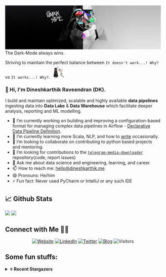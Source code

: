 ![](https://github.com/Dineshkarthik/Dineshkarthik/blob/master/assets/cover.jpg)
The Dark-Mode always wins.

Striving to maintain the perfect balance between `It doesn't work...! Why?` vs `It works...! Why?`. <img src="https://github.com/Dineshkarthik/Dineshkarthik/blob/master/assets/starwars_fight.gif" width="50">


### 👋 Hi, I'm Dineshkarthik Raveendran (DK).

I build and maintain optimized, scalable and highly available **data pipelines** ingesting data into **Data Lake** & **Data Warehouse** which facilitate deeper analysis, reporting and ML modelling.


- 🔭 I’m currently working on building and improving a configuration-based format for managing complex data pipelines in Airflow - [Declarative Data Pipeline Definition](https://www.thoughtworks.com/de/radar/techniques?blipid=202005084).
- 🌱 I’m currently learning more Scala, NLP, and how to [write](https://medium.com/@dineshkarthik.r) occasionally.
- 👯 I’m looking to collaborate on contributing to python based projects and mentoring.
- 🤔 I’m looking for contributions to the [`telegram-media-downloader`](https://github.com/Dineshkarthik/telegram_media_downloader) repository(code, report issues) 
- 💬 Ask me about data science and engineering, learning, and career.
- 📫 How to reach me: [hello@dineshkarthik.me](mailto:hello@dineshkarthik.me)
- 😄 Pronouns: He/him
- ⚡ Fun fact: Never used PyCharm or IntelliJ or any such IDE

## 📈 Github Stats
<img height="180em" src="https://github-readme-stats.vercel.app/api?username=Dineshkarthik&show_icons=true&hide_border=true&&count_private=true&include_all_commits=true" />
<img height="180em" src="https://github-readme-streak-stats.herokuapp.com/?user=Dineshkarthik&hide_border=true" />
  
## Connect with Me 🤝🏻

<p align="center">
<a href="https://dineshkarthik.me"><img alt="Website" src="https://img.shields.io/badge/Website-dineshkarthik.me-blue?style=flat&logo=google-chrome"></a>
<a href="https://www.linkedin.com/in/dineshkarthik-r/"><img alt="LinkedIn" src="https://img.shields.io/badge/LinkedIN-Dineshkarthik%20Raveendran-blue?style=flat&logo=linkedin"></a>
<a href="https://twitter.com/Dineshkarthik_R"><img alt="Twitter" src="https://img.shields.io/badge/Twitter-Dineshkarthik%20R-blue?style=flat&logo=twitter"></a>
<a href="https://medium.com/@dineshkarthik.r"><img alt="Blog" src="https://img.shields.io/badge/Medium-Dineshkarthik%20Raveendran-blue?style=flat&logo=medium"></a>
<img alt="Visitors" src="https://visitor-badge.laobi.icu/badge?page_id=Dineshkarthik">
</p>


## Some fun stuffs:

<details>
  <summary><b>⭐ Recent Stargazers</b></summary>
  <table cellspacing="0" cellpadding="0" style="border: none;">
    <tbody cellspacing="0" cellpadding="0" style="border: none;">
      <tr style="border: none;">
        <td style="border: none">
          <a href="https://github.com/f-reeeeee">
            <img
              style="border-radius: 50%;"
              align="left"
              src="https://avatars.githubusercontent.com/u/61606917?v=4"
              width="96"
              height="65"
            />
          </a>
        </td>
        <td style="border: none">
          <div>
            <a href="https://github.com/f-reeeeee">f-reeeeee</a> 
            starred <a href="https://github.com/Dineshkarthik/telegram_media_downloader">telegram_media_downloader</a>
          </div>
          <div>
            User Bio: Nothing to 👀 here , no bio...!!
          </div>
        </td>
      </tr>
      <tr style="border: none;">
        <td style="border: none">
          <a href="https://github.com/alphaventures">
            <img
              style="border-radius: 50%;"
              align="left"
              src="https://avatars.githubusercontent.com/u/99786595?v=4"
              width="96"
              height="65"
            />
          </a>
        </td>
        <td style="border: none">
          <div>
            <a href="https://github.com/alphaventures">Anky Ron</a> 
            starred <a href="https://github.com/Dineshkarthik/pinterest-telegram-bot">pinterest-telegram-bot</a>
          </div>
          <div>
            User Bio: Nothing to 👀 here , no bio...!!
          </div>
        </td>
      </tr>
      <tr style="border: none;">
        <td style="border: none">
          <a href="https://github.com/GustavoBorges13">
            <img
              style="border-radius: 50%;"
              align="left"
              src="https://avatars.githubusercontent.com/u/63672758?u=2de1c4bca6b78269ccc2ddc7076a9f7fdc25df4b&v=4"
              width="96"
              height="65"
            />
          </a>
        </td>
        <td style="border: none">
          <div>
            <a href="https://github.com/GustavoBorges13">Gustavo Borges</a> 
            starred <a href="https://github.com/Dineshkarthik/telegram_media_downloader">telegram_media_downloader</a>
          </div>
          <div>
            User Bio: Computer Science student.
Pseudonym: AslordX.
          </div>
        </td>
      </tr>
      <tr style="border: none;">
        <td style="border: none">
          <a href="https://github.com/christxh">
            <img
              style="border-radius: 50%;"
              align="left"
              src="https://avatars.githubusercontent.com/u/61440318?v=4"
              width="96"
              height="65"
            />
          </a>
        </td>
        <td style="border: none">
          <div>
            <a href="https://github.com/christxh">christxh</a> 
            starred <a href="https://github.com/Dineshkarthik/telegram_media_downloader">telegram_media_downloader</a>
          </div>
          <div>
            User Bio: Nothing to 👀 here , no bio...!!
          </div>
        </td>
      </tr>
      <tr style="border: none;">
        <td style="border: none">
          <a href="https://github.com/Greaselord">
            <img
              style="border-radius: 50%;"
              align="left"
              src="https://avatars.githubusercontent.com/u/30176654?u=362ee71a38f830c344d46db6127dee8b7d520e54&v=4"
              width="96"
              height="65"
            />
          </a>
        </td>
        <td style="border: none">
          <div>
            <a href="https://github.com/Greaselord">Greaselord</a> 
            starred <a href="https://github.com/Dineshkarthik/telegram_media_downloader">telegram_media_downloader</a>
          </div>
          <div>
            User Bio: Nothing to 👀 here , no bio...!!
          </div>
        </td>
      </tr>
      <tr style="border: none;">
        <td style="border: none">
          <a href="https://github.com/trojansun">
            <img
              style="border-radius: 50%;"
              align="left"
              src="https://avatars.githubusercontent.com/u/8565420?u=2b245815fd87a637fb73e88e2fa2e9cc5ba7aeeb&v=4"
              width="96"
              height="65"
            />
          </a>
        </td>
        <td style="border: none">
          <div>
            <a href="https://github.com/trojansun">TrojanSun</a> 
            starred <a href="https://github.com/Dineshkarthik/telegram_media_downloader">telegram_media_downloader</a>
          </div>
          <div>
            User Bio: 但行好事莫问前程  Equality, Sharing, Freedom
          </div>
        </td>
      </tr>
      <tr style="border: none;">
        <td style="border: none">
          <a href="https://github.com/rufkeya">
            <img
              style="border-radius: 50%;"
              align="left"
              src="https://avatars.githubusercontent.com/u/27730248?v=4"
              width="96"
              height="65"
            />
          </a>
        </td>
        <td style="border: none">
          <div>
            <a href="https://github.com/rufkeya">rufkeya</a> 
            starred <a href="https://github.com/Dineshkarthik/telegram_media_downloader">telegram_media_downloader</a>
          </div>
          <div>
            User Bio: Nothing to 👀 here , no bio...!!
          </div>
        </td>
      </tr>
      <tr style="border: none;">
        <td style="border: none">
          <a href="https://github.com/noahzark">
            <img
              style="border-radius: 50%;"
              align="left"
              src="https://avatars.githubusercontent.com/u/4402804?u=449ae1cc78eb10bbcd643fcef0976cf0b43b27f4&v=4"
              width="96"
              height="65"
            />
          </a>
        </td>
        <td style="border: none">
          <div>
            <a href="https://github.com/noahzark">Feliciano Long</a> 
            starred <a href="https://github.com/Dineshkarthik/telegram_media_downloader">telegram_media_downloader</a>
          </div>
          <div>
            User Bio: Backend engineer at Tencent. Former partner at Qiwu.ai, Front-end Engineer at Happy Elements, M.S. CS USC, B.Eng. CS DLUFL
          </div>
        </td>
      </tr>
      <tr style="border: none;">
        <td style="border: none">
          <a href="https://github.com/tornado909">
            <img
              style="border-radius: 50%;"
              align="left"
              src="https://avatars.githubusercontent.com/u/65523887?u=b53d95f87fd830d3b000fc4008753a331f0ad955&v=4"
              width="96"
              height="65"
            />
          </a>
        </td>
        <td style="border: none">
          <div>
            <a href="https://github.com/tornado909">Roman Kashkov</a> 
            starred <a href="https://github.com/Dineshkarthik/telegram_media_downloader">telegram_media_downloader</a>
          </div>
          <div>
            User Bio: Dota 2 Custom Games Developer
          </div>
        </td>
      </tr>
      <tr style="border: none;">
        <td style="border: none">
          <a href="https://github.com/Pyswann">
            <img
              style="border-radius: 50%;"
              align="left"
              src="https://avatars.githubusercontent.com/u/148762227?u=e6123a353786580df010e8e6932d8651e2274efc&v=4"
              width="96"
              height="65"
            />
          </a>
        </td>
        <td style="border: none">
          <div>
            <a href="https://github.com/Pyswann">Lutfor Sohan</a> 
            starred <a href="https://github.com/Dineshkarthik/pinterest-telegram-bot">pinterest-telegram-bot</a>
          </div>
          <div>
            User Bio: Passionate Python learner and content writer. 🐍 Excited about scraping projects and exploring the endless possibilities of coding. #Python #CodingAdventure
          </div>
        </td>
      </tr>
      </tbody>
  </table>
</details>